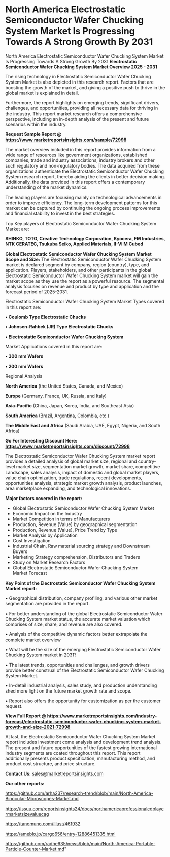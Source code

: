 # North America Electrostatic Semiconductor Wafer Chucking System Market Is Progressing Towards A Strong Growth By 2031
North America Electrostatic Semiconductor Wafer Chucking System Market Is Progressing Towards A Strong Growth By 2031
<Strong> Electrostatic Semiconductor Wafer Chucking System Market Overview 2025 - 2031</strong>

The rising technology in Electrostatic Semiconductor Wafer Chucking System Market is also depicted in this research report. Factors that are boosting the growth of the market, and giving a positive push to thrive in the global market is explained in detail.

Furthermore, the report highlights on emerging trends, significant drivers, challenges, and opportunities, providing all necessary data for thriving in the industry. This report market research offers a comprehensive perspective, including an in-depth analysis of the present and future scenarios within the industry.

<strong>Request Sample Report @ <a href=https://www.marketreportsinsights.com/sample/72998>https://www.marketreportsinsights.com/sample/72998</a></strong>

The market overview included in this report provides information from a wide range of resources like government organizations, established companies, trade and industry associations, industry brokers and other such regulatory and non-regulatory bodies. The data acquired from these organizations authenticate the Electrostatic Semiconductor Wafer Chucking System research report, thereby aiding the clients in better decision making. Additionally, the data provided in this report offers a contemporary understanding of the market dynamics.

The leading players are focusing mainly on technological advancements in order to improve efficiency. The long-term development patterns for this market can be captured by continuing the ongoing process improvements and financial stability to invest in the best strategies.

Top Key players of Electrostatic Semiconductor Wafer Chucking System Market are:

<strong>SHINKO, TOTO, Creative Technology Corporation, Kyocera, FM Industries, NTK CERATEC, Tsukuba Seiko, Applied Materials, II-VI M Cubed</strong>

<strong><b>Global Electrostatic Semiconductor Wafer Chucking System Market Scope and Size:</b></strong>
The Electrostatic Semiconductor Wafer Chucking System market is declared segment by company, region (country), type, and application. Players, stakeholders, and other participants in the global Electrostatic Semiconductor Wafer Chucking System market will gain the market scope as they use the report as a powerful resource. The segmental analysis focuses on revenue and product by type and application and the forecast period of 2025-2031.

Electrostatic Semiconductor Wafer Chucking System Market Types covered in this report are:

<strong>• Coulomb Type Electrostatic Chucks

• Johnsen-Rahbek (JR) Type Electrostatic Chucks

• Electrostatic Semiconductor Wafer Chucking System</strong>

Market Applications covered in this report are:

<strong>• 300 mm Wafers

• 200 mm Wafers</strong> 

Regional Analysis

<strong>North America</strong> (the United States, Canada, and Mexico)

<strong>Europe</strong> (Germany, France, UK, Russia, and Italy)

<strong>Asia-Pacific</strong> (China, Japan, Korea, India, and Southeast Asia)

<strong>South America</strong> (Brazil, Argentina, Colombia, etc.)

<strong>The Middle East and Africa</strong> (Saudi Arabia, UAE, Egypt, Nigeria, and South Africa)

<strong>Go For Interesting Discount Here: <a href=https://www.marketreportsinsights.com/discount/72998>https://www.marketreportsinsights.com/discount/72998</a></strong>

The Electrostatic Semiconductor Wafer Chucking System market report provides a detailed analysis of global market size, regional and country-level market size, segmentation market growth, market share, competitive Landscape, sales analysis, impact of domestic and global market players, value chain optimization, trade regulations, recent developments, opportunities analysis, strategic market growth analysis, product launches, area marketplace expanding, and technological innovations.

<strong><b>Major factors covered in the report:</b></strong>
<ul>
  <li>Global Electrostatic Semiconductor Wafer Chucking System Market </li>
  <li>Economic Impact on the Industry</li>
  <li>Market Competition in terms of Manufacturers</li>
  <li>Production, Revenue (Value) by geographical segmentation</li>
  <li>Production, Revenue (Value), Price Trend by Type</li>
  <li>Market Analysis by Application</li>
  <li>Cost Investigation</li>
  <li>Industrial Chain, Raw material sourcing strategy and Downstream Buyers</li>
  <li>Marketing Strategy comprehension, Distributors and Traders</li>
  <li>Study on Market Research Factors</li>
  <li>Global Electrostatic Semiconductor Wafer Chucking System Market Forecast</li>
</ul>

<strong><b>Key Point of the Electrostatic Semiconductor Wafer Chucking System Market report:</b></strong>

• Geographical distribution, company profiling, and various other market segmentation are provided in the report.

• For better understanding of the global Electrostatic Semiconductor Wafer Chucking System market status, the accurate market valuation which comprises of size, share, and revenue are also covered.

• Analysis of the competitive dynamic factors better extrapolate the complete market overview

• What will be the size of the emerging Electrostatic Semiconductor Wafer Chucking System market in 2031?

• The latest trends, opportunities and challenges, and growth drivers provide better construal of the Electrostatic Semiconductor Wafer Chucking System Market.

• In-detail industrial analysis, sales study, and production understanding shed more light on the future market growth rate and scope.

• Report also offers the opportunity for customization as per the customer request.

<strong><b>View Full Report @ <a href=https://www.marketreportsinsights.com/industry-forecast/electrostatic-semiconductor-wafer-chucking-system-market-growth-and-size-2021-72998>https://www.marketreportsinsights.com/industry-forecast/electrostatic-semiconductor-wafer-chucking-system-market-growth-and-size-2021-72998</a></b></strong>


At last, the Electrostatic Semiconductor Wafer Chucking System Market report includes investment come analysis and development trend analysis. The present and future opportunities of the fastest growing international industry segments are coated throughout this report. This report additionally presents product specification, manufacturing method, and product cost structure, and price structure.

<strong>Contact Us:</strong>
sales@marketreportsinsights.com

<strong>Our other reports:</strong>

<a href=https://github.com/arha237/research-trend/blob/main/North-America-Binocular-Microscopes-Market.md>https://github.com/arha237/research-trend/blob/main/North-America-Binocular-Microscopes-Market.md</a>

<a href=https://issuu.com/reportsinsights24/docs/northamericaprofessionalcdplayermarketsizevaluecag>https://issuu.com/reportsinsights24/docs/northamericaprofessionalcdplayermarketsizevaluecag</a>

<a href=https://tanomuno.com/illust/461932>https://tanomuno.com/illust/461932</a>

<a href=https://ameblo.jp/cargo656/entry-12886451335.html>https://ameblo.jp/cargo656/entry-12886451335.html</a>

<a href=https://github.com/radhe635/news/blob/main/North-America-Portable-Particle-Counter-Market.md>https://github.com/radhe635/news/blob/main/North-America-Portable-Particle-Counter-Market.md</a>"
